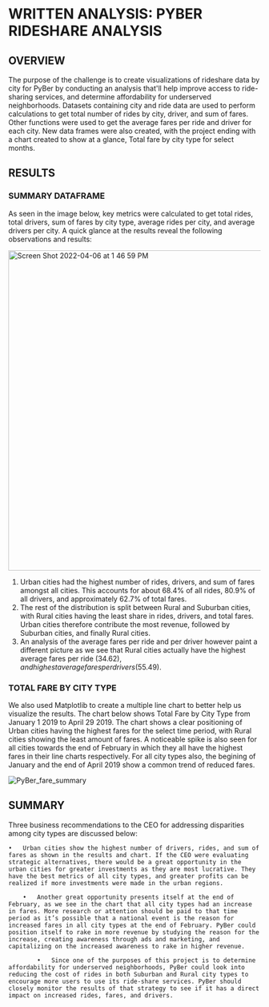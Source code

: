 # WRITTEN ANALYSIS: PYBER RIDESHARE ANALYSIS

## OVERVIEW
The purpose of the challenge is to create visualizations of rideshare data by city for PyBer by conducting an analysis that'll help improve access to ride-sharing services, and determine affordability for underserved neighborhoods. Datasets containing city and ride data are used to perform calculations to get total number of rides by city, driver, and sum of fares. Other functions were used to get the average fares per ride and driver for each city. New data frames were also created, with the project ending with a chart created to show at a glance, Total fare by city type for select months.

## RESULTS
### SUMMARY DATAFRAME
As seen in the image below, key metrics were calculated to get total rides, total drivers, sum of fares by city type, average rides per city, and average drivers per city. A quick glance at the results reveal the following observations and results:

<img width="639" alt="Screen Shot 2022-04-06 at 1 46 59 PM" src="https://user-images.githubusercontent.com/100884241/162037716-e4aa5ef8-34f7-4bb8-af5f-95e05223ceab.png">

1. Urban cities had the highest number of rides, drivers, and sum of fares amongst all cities. This accounts for about 68.4% of all rides, 80.9% of all drivers, and approximately 62.7% of total fares. 
2. The rest of the distribution is split between Rural and Suburban cities, with Rural cities having the least share in rides, drivers, and total fares. Urban cities therefore contribute the most revenue, followed by Suburban cities, and finally Rural cities. 
3. An analysis of the average fares per ride and per driver however paint a different picture as we see that Rural cities actually have the highest average fares per ride ($34.62), and highest average fares per drivers ($55.49).

### TOTAL FARE BY CITY TYPE
We also used Matplotlib to create a multiple line chart to better help us visualize the results. The chart below shows Total Fare by City Type from January 1 2019 to April 29 2019. The chart shows a clear positioning of Urban cities having the highest fares for the select time period, with Rural cities showing the least amount of fares. A noticeable spike is also seen for all cities towards the end of February in which they all have the highest fares in their line charts respectively. For all city types also, the begining of January and the end of April 2019 show a common trend of reduced fares. 

![PyBer_fare_summary](https://user-images.githubusercontent.com/100884241/162038201-14d71cc1-8983-4373-8267-34b32deb45a2.png)

## SUMMARY
Three business recommendations to the CEO for addressing disparities among city types are discussed below:

	•	Urban cities show the highest number of drivers, rides, and sum of fares as shown in the results and chart. If the CEO were evaluating strategic alternatives, there would be a great opportunity in the urban cities for greater investments as they are most lucrative. They have the best metrics of all city types, and greater profits can be realized if more investments were made in the urban regions.
	
		•	Another great opportunity presents itself at the end of February, as we see in the chart that all city types had an increase in fares. More research or attention should be paid to that time period as it’s possible that a national event is the reason for increased fares in all city types at the end of February. PyBer could position itself to rake in more revenue by studying the reason for the increase, creating awareness through ads and marketing, and capitalizing on the increased awareness to rake in higher revenue.
		
			•	Since one of the purposes of this project is to determine affordability for underserved neighborhoods, PyBer could look into reducing the cost of rides in both Suburban and Rural city types to encourage more users to use its ride-share services. PyBer should closely monitor the results of that strategy to see if it has a direct impact on increased rides, fares, and drivers. 

